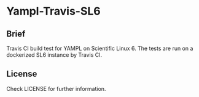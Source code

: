 Yampl-Travis-SL6
=================
Brief
-----------------
Travis CI build test for YAMPL on Scientific Linux 6. The tests are run on a dockerized SL6 instance by Travis CI.

License
-----------------
Check LICENSE for further information.

